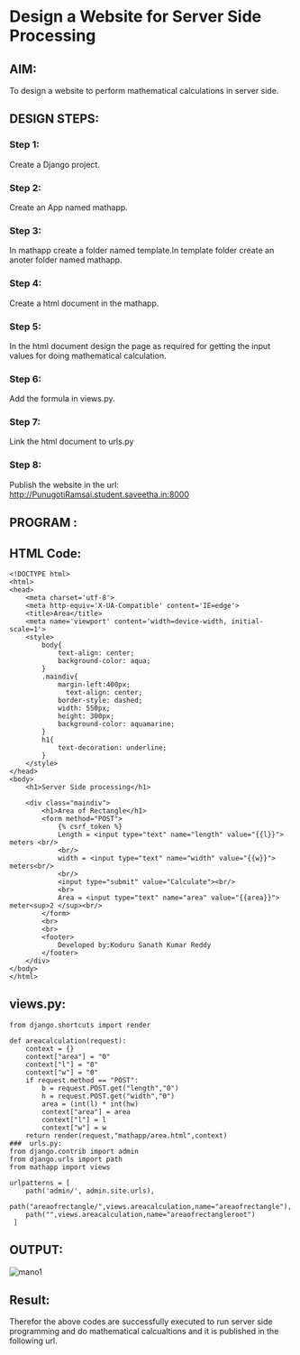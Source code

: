 # Design a Website for Server Side Processing

## AIM:
To design a website to perform mathematical calculations in server side.

## DESIGN STEPS:

### Step 1:
Create a Django project.

### Step 2:
Create an App named mathapp.

### Step 3:
In mathapp create a folder named template.In template folder create an anoter folder named mathapp.

### Step 4:
Create a html document in the mathapp.

### Step 5:
In the html document design the page as required for getting the input values for doing mathematical calculation.

### Step 6:
Add the formula in views.py.

### Step 7:
Link the html document to urls.py

### Step 8:
Publish the website in the url: http://PunugotiRamsai.student.saveetha.in:8000

## PROGRAM :
## HTML Code:
~~~
<!DOCTYPE html>
<html>
<head>
    <meta charset='utf-8'>
    <meta http-equiv='X-UA-Compatible' content='IE=edge'>
    <title>Area</title>
    <meta name='viewport' content='width=device-width, initial-scale=1'>
    <style>
        body{
            text-align: center;
            background-color: aqua;
        }
        .maindiv{
            margin-left:400px;
              text-align: center;
            border-style: dashed;
            width: 550px;
            height: 300px;
            background-color: aquamarine;
        }
        h1{
            text-decoration: underline;
        }
    </style>
</head>
<body>
    <h1>Server Side processing</h1>
    
    <div class="maindiv">
        <h1>Area of Rectangle</h1>
        <form method="POST">
            {% csrf_token %}
            Length = <input type="text" name="length" value="{{l}}"> meters <br/>
            <br/>
            width = <input type="text" name="width" value="{{w}}"> meters<br/>
            <br/>
            <input type="submit" value="Calculate"><br/>
            <br>
            Area = <input type="text" name="area" value="{{area}}"> meter<sup>2 </sup><br/>
        </form>
        <br>
        <br>
        <footer>
            Developed by:Koduru Sanath Kumar Reddy
        </footer>
    </div>
</body>
</html>
~~~

## views.py:
~~~
from django.shortcuts import render

def areacalculation(request):
    context = {}
    context["area"] = "0"
    context["l"] = "0"
    context["w"] = "0"
    if request.method == "POST":
        b = request.POST.get("length","0")
        h = request.POST.get("width","0")
        area = (int(l) * int(hw)
        context["area"] = area
        context["l"] = l
        context["w"] = w
    return render(request,"mathapp/area.html",context)
###  urls.py:
from django.contrib import admin
from django.urls import path
from mathapp import views

urlpatterns = [
    path('admin/', admin.site.urls),
    path("areaofrectangle/",views.areacalculation,name="areaofrectangle"),
    path("",views.areacalculation,name="areaofrectangleroot")
 ]
 ~~~
## OUTPUT:
![mano1](https://user-images.githubusercontent.com/94269989/154825547-29956e9b-9d99-4c62-ba51-0010811e2d48.png)


## Result:
Therefor the above codes are successfully executed to run server side programming and do mathematical calcualtions and it is published in the following url.
